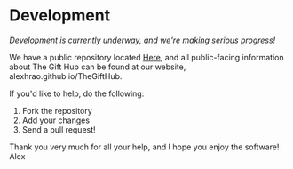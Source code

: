 # Development
*Development is currently underway, and we're making serious progress!*

We have a public repository located [Here](https://github.com/alexhrao/TheGiftHub), and all public-facing information about The Gift Hub can be found at our website, alexhrao.github.io/TheGiftHub.

If you'd like to help, do the following:
1. Fork the repository
2. Add your changes
3. Send a pull request!

Thank you very much for all your help, and I hope you enjoy the software!
Alex